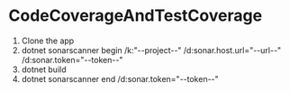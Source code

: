 # CodeCoverageAndTestCoverage

1. Clone the app
2. dotnet sonarscanner begin /k:"--project--" /d:sonar.host.url="--url--"  /d:sonar.token="--token--"
3. dotnet build
4. dotnet sonarscanner end /d:sonar.token="--token--"